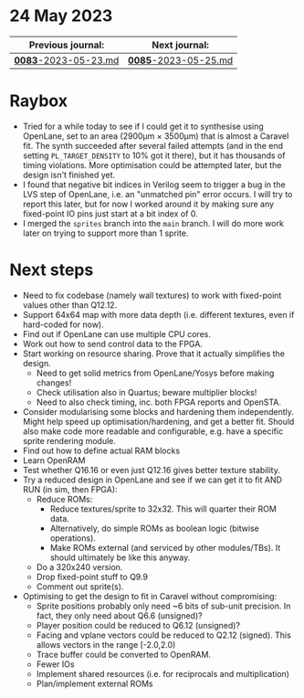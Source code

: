# 24 May 2023

| Previous journal: | Next journal: |
|-|-|
| [**0083**-2023-05-23.md](./0083-2023-05-23.md) | [**0085**-2023-05-25.md](./0085-2023-05-25.md) |


# Raybox

*   Tried for a while today to see if I could get it to synthesise using OpenLane, set to an
    area (2900&micro;m &times; 3500&micro;m) that is almost a Caravel fit. The synth succeeded
    after several failed attempts (and in the end setting `PL_TARGET_DENSITY` to 10% got it there),
    but it has thousands of timing violations. More optimisation could be attempted later, but
    the design isn't finished yet.
*   I found that negative bit indices in Verilog seem to trigger a bug in the LVS step of OpenLane,
    i.e. an "unmatched pin" error occurs. I will try to report this later, but for now I worked
    around it by making sure any fixed-point IO pins just start at a bit index of 0.
*   I merged the `sprites` branch into the `main` branch. I will do more work later on trying to
    support more than 1 sprite.

# Next steps

*   Need to fix codebase (namely wall textures) to work with fixed-point values other than Q12.12.
*   Support 64x64 map with more data depth (i.e. different textures, even if hard-coded for now).
*   Find out if OpenLane can use multiple CPU cores.
*   Work out how to send control data to the FPGA.
*   Start working on resource sharing. Prove that it actually simplifies the design.
    *   Need to get solid metrics from OpenLane/Yosys before making changes!
    *   Check utilisation also in Quartus; beware multiplier blocks!
    *   Need to also check timing, inc. both FPGA reports and OpenSTA.
*   Consider modularising some blocks and hardening them independently. Might help speed up optimisation/hardening, and get a better fit.
    Should also make code more readable and configurable, e.g. have a specific sprite rendering module.
*   Find out how to define actual RAM blocks
*   Learn OpenRAM
*   Test whether Q16.16 or even just Q12.16 gives better texture stability.
*   Try a reduced design in OpenLane and see if we can get it to fit AND RUN (in sim, then FPGA):
    *   Reduce ROMs:
        *   Reduce textures/sprite to 32x32. This will quarter their ROM data.
        *   Alternatively, do simple ROMs as boolean logic (bitwise operations).
        *   Make ROMs external (and serviced by other modules/TBs). It should ultimately be like this anyway.
    *   Do a 320x240 version.
    *   Drop fixed-point stuff to Q9.9
    *   Comment out sprite(s).
*   Optimising to get the design to fit in Caravel without compromising:
    *   Sprite positions probably only need ~6 bits of sub-unit precision. In fact, they only need about Q6.6 (unsigned)?
    *   Player position could be reduced to Q6.12 (unsigned)?
    *   Facing and vplane vectors could be reduced to Q2.12 (signed). This allows vectors in the range [-2.0,2.0)
    *   Trace buffer could be converted to OpenRAM.
    *   Fewer IOs
    *   Implement shared resources (i.e. for reciprocals and multiplication)
    *   Plan/implement external ROMs

